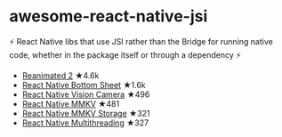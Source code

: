 # awesome-react-native-jsi
⚡️ React Native libs that use JSI rather than the Bridge for running native code, whether in the package itself or through a dependency ⚡️

- [Reanimated 2](https://github.com/software-mansion/react-native-reanimated) ★4.6k
- [React Native Bottom Sheet](https://github.com/gorhom/react-native-bottom-sheet) ★1.6k
- [React Native Vision Camera](https://github.com/cuvent/react-native-vision-camera) ★496
- [React Native MMKV](https://github.com/mrousavy/react-native-mmkv) ★481
- [React Native MMKV Storage](https://github.com/ammarahm-ed/react-native-mmkv-storage) ★321
- [React Native Multithreading](https://github.com/mrousavy/react-native-multithreading) ★327
